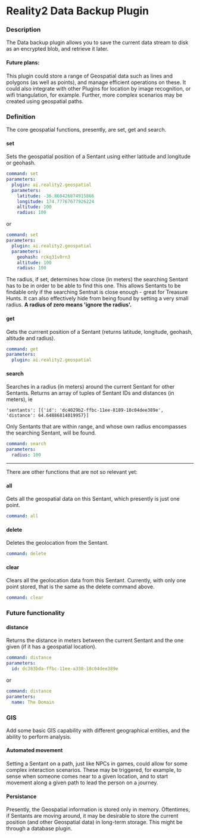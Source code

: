 # Reality2 Data Backup Plugin

### Description

The Data backup plugin allows you to save the current data stream to disk as an encrypted blob, and retrieve it later.

#### Future plans:

This plugin could store a range of Geospatial data such as lines and polygons (as well as points), and manage efficient operations on these.  It could also integrate with other Plugins for location by image recognition, or wifi triangulation, for example.  Further, more complex scenarios may be created using geospatial paths.

### Definition

The core geospatial functions, presently, are set, get and search.

#### set

Sets the geospatial position of a Sentant using either latitude and longitude or geohash.

```yaml
command: set
parameters: 
  plugin: ai.reality2.geospatial
  parameters:
    latitude: -36.860426874915866
    longitude: 174.77767677926224
    altitude: 100
    radius: 100
```

or

```yaml
command: set
parameters:
  plugin: ai.reality2.geospatial
  parameters:
    geohash: rckq31v0rn3
    altitude: 100
    radius: 100
```

The radius, if set, determines how close (in meters) the searching Sentant has to be in order to be able to find this one.  This allows Sentants to be findable only if the searching Sentnat is close enough - great for Treasure Hunts.  It can also effectively hide from being found by setting a very small radius.  **A radius of zero means 'ignore the radius'.**

#### get

Gets the currrent position of a Sentant (returns latitude, longitude, geohash, altitude and radius).

```yaml
command: get
parameters:
  plugin: ai.reality2.geospatial
```

#### search

Searches in a radius (in meters) around the current Sentant for other Sentants.  Returns an array of tuples of Sentant IDs and distances (in meters), ie

`'sentants': [{'id': 'dc4029b2-ffbc-11ee-8189-18c04dee389e', 'distance': 64.64886814019957}]`

Only Sentants that are within range, and whose own radius encompasses the searching Sentant, will be found.

```yaml
command: search
parameters:
  radius: 100
```

***

There are other functions that are not so relevant yet:

#### all

Gets all the geospatial data on this Sentant, which presently is just one point.

```yaml
command: all
```

#### delete

Deletes the geolocation from the Sentant.

```yaml
command: delete
```

#### clear

Clears all the geolocation data from this Sentant.  Currently, with only one point stored, that is the same as the delete command above.

```yaml
command: clear
```

### Future functionality

#### distance

Returns the distance in meters between the current Sentant and the one given (if it has a geospatial location).

```yaml
command: distance
parameters:
  id: dc383bda-ffbc-11ee-a338-18c04dee389e
```

or

```yaml
command: distance
parameters:
  name: The Domain
```

### GIS

Add some basic GIS capability with different geographical entities, and the ability to perform analysis.

#### Automated movement

Setting a Sentant on a path, just like NPCs in games, could allow for some complex interaction scenarios.  These may be triggered, for example, to sense when someone comes near to a given location, and to start movement along a given path to lead the person on a journey.

#### Persistance

Presently, the Geospatial information is stored only in memory.  Oftentimes, if Sentants are moving around, it may be desirable to store the current position (and other Geospatial data) in long-term storage.  This might be through a database plugin.